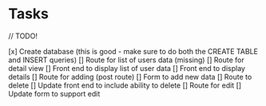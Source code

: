# Tasks

// TODO!

[x] Create database (this is good - make sure to do both the CREATE TABLE and INSERT queries)
[] Route for list of users data (missing)
[] Route for detail view
[] Front end to display list of user data
[] Front end to display details
[] Route for adding (post route)
[] Form to add new data
[] Route to delete
[] Update front end to include ability to delete
[] Route for edit
[] Update form to support edit